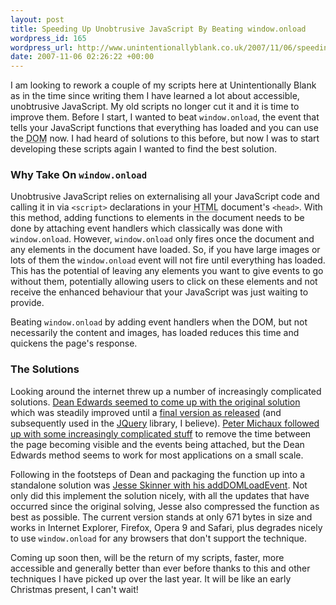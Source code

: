 ```yaml
--- 
layout: post
title: Speeding Up Unobtrusive JavaScript By Beating window.onload
wordpress_id: 165
wordpress_url: http://www.unintentionallyblank.co.uk/2007/11/06/speeding-up-unobtrusive-javascript-by-beating-windowonload/
date: 2007-11-06 02:26:22 +00:00
---
```

<p>I am looking to rework a couple of my scripts here at Unintentionally Blank as in the time since writing them I have learned a lot about accessible, unobtrusive JavaScript. My old scripts no longer cut it and it is time to improve them. Before I start, I wanted to beat <code class="inline">window.onload</code>, the event that tells your JavaScript functions that everything has loaded and you can use the <abbr title="Document Object Model">DOM</abbr> now. I had heard of solutions to this before, but now I was to start developing these scripts again I wanted to find the best solution.</p>

<h3>Why Take On <code class="inline">window.onload</code></h3>

<p>Unobtrusive JavaScript relies on externalising all your JavaScript code and calling it in via <code class="inline">&lt;script&gt;</code> declarations in your <abbr title="Hyper Text Markup Language">HTML</abbr> document's <code class="inline">&lt;head&gt;</code>. With this method, adding functions to elements in the document needs to be done by attaching event handlers which classically was done with <code class="inline">window.onload</code>. However, <code class="inline">window.onload</code> only fires once the document and any elements in the document have loaded. So, if you have large images or lots of them the <code class="inline">window.onload</code> event will not fire until everything has loaded. This has the potential of leaving any elements you want to give events to go without them, potentially allowing users to click on these elements and not receive the enhanced behaviour that your JavaScript was just waiting to provide.</p>

<p>Beating <code class="inline">window.onload</code> by adding event handlers when the DOM, but not necessarily the content and images, has loaded reduces this time and quickens the page's response.</p>

<h3>The Solutions</h3>

<p>Looking around the internet threw up a number of increasingly complicated solutions. <a href="http://dean.edwards.name/weblog/2005/09/busted/">Dean Edwards seemed to come up with the original solution</a> which was steadily improved until a <a href="http://dean.edwards.name/weblog/2006/06/again/">final version as released</a> (and subsequently used in the <a href="http://jquery.com/">JQuery</a> library, I believe). <a href="http://peter.michaux.ca/article/3752">Peter Michaux followed up with some increasingly complicated stuff</a> to remove the time between the page becoming visible and the events being attached, but the Dean Edwards method seems to work for most applications on a small scale.</p>

<p>Following in the footsteps of Dean and packaging the function up into a standalone solution was <a href="http://www.thefutureoftheweb.com/blog/adddomloadevent">Jesse Skinner with his addDOMLoadEvent</a>. Not only did this implement the solution nicely, with all the updates that have occurred since the original solving, Jesse also compressed the function as best as possible. The current version stands at only 671 bytes in size and works in Internet Explorer, Firefox, Opera 9 and Safari, plus degrades nicely to use <code class="inline">window.onload</code> for any browsers that don't support the technique.</p>

<p>Coming up soon then, will be the return of my scripts, faster, more accessible and generally better than ever before thanks to this and other techniques I have picked up over the last year. It will be like an early Christmas present, I can't wait!</p>
